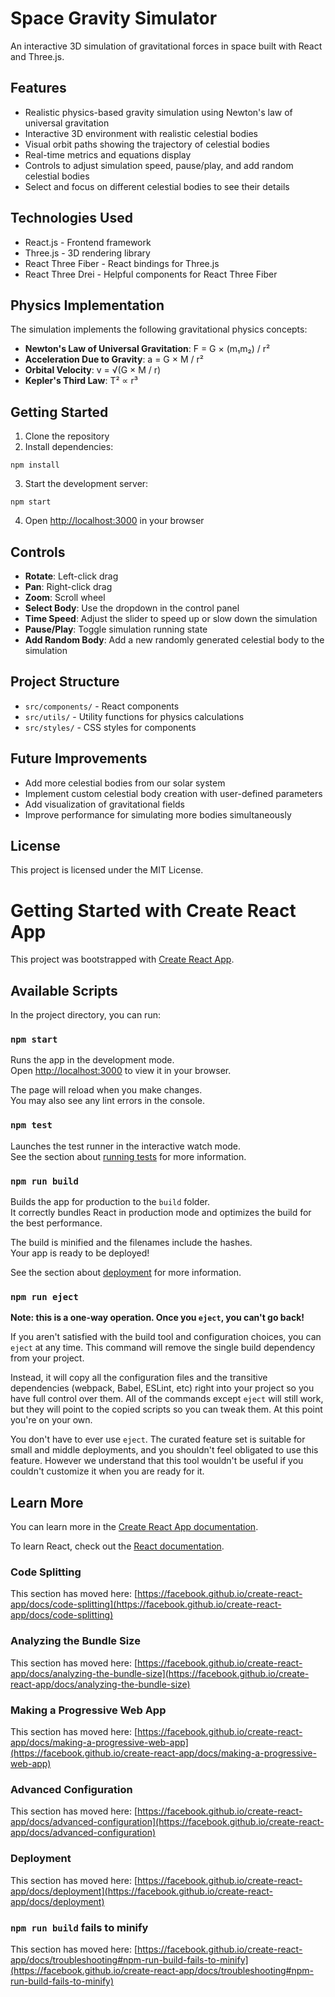 # Space Gravity Simulator

An interactive 3D simulation of gravitational forces in space built with React and Three.js.

## Features

- Realistic physics-based gravity simulation using Newton's law of universal gravitation
- Interactive 3D environment with realistic celestial bodies
- Visual orbit paths showing the trajectory of celestial bodies
- Real-time metrics and equations display
- Controls to adjust simulation speed, pause/play, and add random celestial bodies
- Select and focus on different celestial bodies to see their details

## Technologies Used

- React.js - Frontend framework
- Three.js - 3D rendering library
- React Three Fiber - React bindings for Three.js
- React Three Drei - Helpful components for React Three Fiber

## Physics Implementation

The simulation implements the following gravitational physics concepts:

- **Newton's Law of Universal Gravitation**: F = G × (m₁m₂) / r²
- **Acceleration Due to Gravity**: a = G × M / r²
- **Orbital Velocity**: v = √(G × M / r)
- **Kepler's Third Law**: T² ∝ r³

## Getting Started

1. Clone the repository
2. Install dependencies:
```
npm install
```
3. Start the development server:
```
npm start
```
4. Open [http://localhost:3000](http://localhost:3000) in your browser

## Controls

- **Rotate**: Left-click drag
- **Pan**: Right-click drag
- **Zoom**: Scroll wheel
- **Select Body**: Use the dropdown in the control panel
- **Time Speed**: Adjust the slider to speed up or slow down the simulation
- **Pause/Play**: Toggle simulation running state
- **Add Random Body**: Add a new randomly generated celestial body to the simulation

## Project Structure

- `src/components/` - React components
- `src/utils/` - Utility functions for physics calculations
- `src/styles/` - CSS styles for components

## Future Improvements

- Add more celestial bodies from our solar system
- Implement custom celestial body creation with user-defined parameters
- Add visualization of gravitational fields
- Improve performance for simulating more bodies simultaneously

## License

This project is licensed under the MIT License.

# Getting Started with Create React App

This project was bootstrapped with [Create React App](https://github.com/facebook/create-react-app).

## Available Scripts

In the project directory, you can run:

### `npm start`

Runs the app in the development mode.\
Open [http://localhost:3000](http://localhost:3000) to view it in your browser.

The page will reload when you make changes.\
You may also see any lint errors in the console.

### `npm test`

Launches the test runner in the interactive watch mode.\
See the section about [running tests](https://facebook.github.io/create-react-app/docs/running-tests) for more information.

### `npm run build`

Builds the app for production to the `build` folder.\
It correctly bundles React in production mode and optimizes the build for the best performance.

The build is minified and the filenames include the hashes.\
Your app is ready to be deployed!

See the section about [deployment](https://facebook.github.io/create-react-app/docs/deployment) for more information.

### `npm run eject`

**Note: this is a one-way operation. Once you `eject`, you can't go back!**

If you aren't satisfied with the build tool and configuration choices, you can `eject` at any time. This command will remove the single build dependency from your project.

Instead, it will copy all the configuration files and the transitive dependencies (webpack, Babel, ESLint, etc) right into your project so you have full control over them. All of the commands except `eject` will still work, but they will point to the copied scripts so you can tweak them. At this point you're on your own.

You don't have to ever use `eject`. The curated feature set is suitable for small and middle deployments, and you shouldn't feel obligated to use this feature. However we understand that this tool wouldn't be useful if you couldn't customize it when you are ready for it.

## Learn More

You can learn more in the [Create React App documentation](https://facebook.github.io/create-react-app/docs/getting-started).

To learn React, check out the [React documentation](https://reactjs.org/).

### Code Splitting

This section has moved here: [https://facebook.github.io/create-react-app/docs/code-splitting](https://facebook.github.io/create-react-app/docs/code-splitting)

### Analyzing the Bundle Size

This section has moved here: [https://facebook.github.io/create-react-app/docs/analyzing-the-bundle-size](https://facebook.github.io/create-react-app/docs/analyzing-the-bundle-size)

### Making a Progressive Web App

This section has moved here: [https://facebook.github.io/create-react-app/docs/making-a-progressive-web-app](https://facebook.github.io/create-react-app/docs/making-a-progressive-web-app)

### Advanced Configuration

This section has moved here: [https://facebook.github.io/create-react-app/docs/advanced-configuration](https://facebook.github.io/create-react-app/docs/advanced-configuration)

### Deployment

This section has moved here: [https://facebook.github.io/create-react-app/docs/deployment](https://facebook.github.io/create-react-app/docs/deployment)

### `npm run build` fails to minify

This section has moved here: [https://facebook.github.io/create-react-app/docs/troubleshooting#npm-run-build-fails-to-minify](https://facebook.github.io/create-react-app/docs/troubleshooting#npm-run-build-fails-to-minify)
